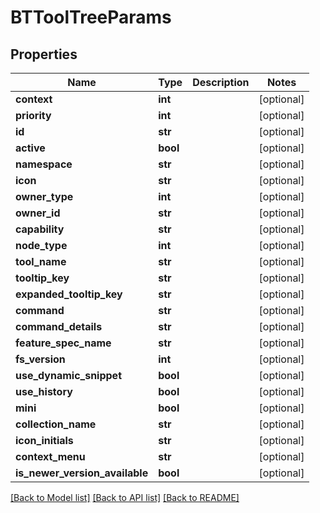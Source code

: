 # BTToolTreeParams

## Properties
Name | Type | Description | Notes
------------ | ------------- | ------------- | -------------
**context** | **int** |  | [optional] 
**priority** | **int** |  | [optional] 
**id** | **str** |  | [optional] 
**active** | **bool** |  | [optional] 
**namespace** | **str** |  | [optional] 
**icon** | **str** |  | [optional] 
**owner_type** | **int** |  | [optional] 
**owner_id** | **str** |  | [optional] 
**capability** | **str** |  | [optional] 
**node_type** | **int** |  | [optional] 
**tool_name** | **str** |  | [optional] 
**tooltip_key** | **str** |  | [optional] 
**expanded_tooltip_key** | **str** |  | [optional] 
**command** | **str** |  | [optional] 
**command_details** | **str** |  | [optional] 
**feature_spec_name** | **str** |  | [optional] 
**fs_version** | **int** |  | [optional] 
**use_dynamic_snippet** | **bool** |  | [optional] 
**use_history** | **bool** |  | [optional] 
**mini** | **bool** |  | [optional] 
**collection_name** | **str** |  | [optional] 
**icon_initials** | **str** |  | [optional] 
**context_menu** | **str** |  | [optional] 
**is_newer_version_available** | **bool** |  | [optional] 

[[Back to Model list]](../README.md#documentation-for-models) [[Back to API list]](../README.md#documentation-for-api-endpoints) [[Back to README]](../README.md)


